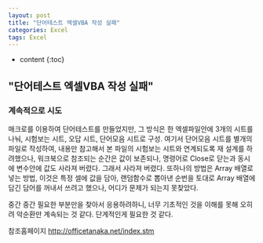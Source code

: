```yaml
---
layout: post
title: "단어테스트 엑셀VBA 작성 실패"
categories: Excel
tags: Excel
---
```

* content
{:toc}
## "단어테스트 엑셀VBA 작성 실패"



### 계속적으로 시도

매크로를 이용하여 단어테스트를 만들었지만, 그 방식은 한 엑셀파일안에 3개의 시트를 나눠, 시험보는 시트, 오답 시트, 단어모음 시트로 구성. 여기서 단어모음 시트를 별개의 파일로 작성하여, 내용만 참고해서 본 파일의 시험보는 시트와 연계되도록 재 설계를 하려했으나, 워크북으로 참조되는 순간은 값이 보존되나, 명령어로 Close로 닫는과 동시에 변수안에 값도 사라져 버렸다. 그래서 사라져 버렸다. 또하나의 방법은 Array 배열로 넣는 방법, 이것은 특정 셀에 값을 담아, 랜덤함수로 뽑아낸 순번을 토대로 Array 배열에 담긴 담어를 꺼내서 쓰려고 했으나, 어디가 문제가 되는지 못찾았다.

중간 중간 필요한 부분만을 찾아서 응용하려하니, 너무 기초적인 것을 이해를 못해 오히려 악순환만 계속되는 것 같다. 단계적인게 필요한 것 같다.



참조홈페이지
http://officetanaka.net/index.stm